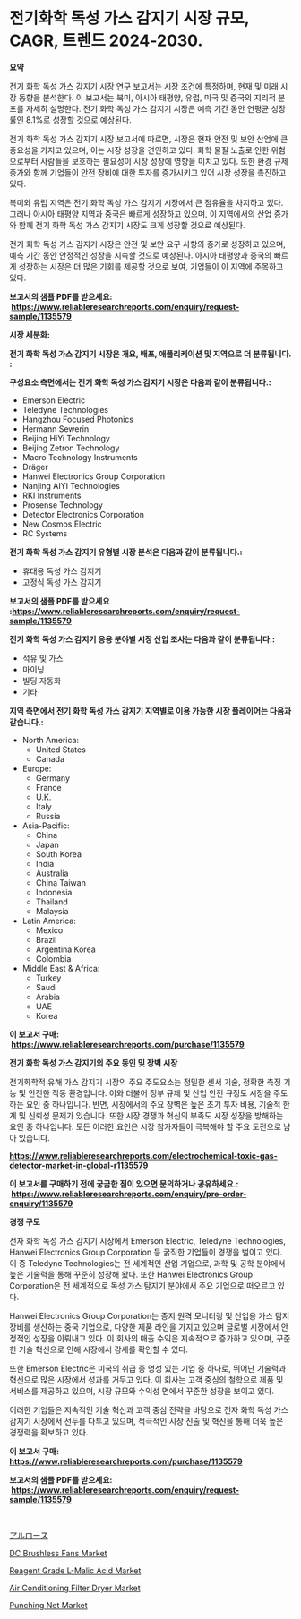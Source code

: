<p><h1>전기화학 독성 가스 감지기 시장 규모, CAGR, 트렌드 2024-2030.</h1></p><p><strong>요약</strong></p>
<p><p>전기 화학 독성 가스 감지기 시장 연구 보고서는 시장 조건에 특정하며, 현재 및 미래 시장 동향을 분석한다. 이 보고서는 북미, 아시아 태평양, 유럽, 미국 및 중국의 지리적 분포를 자세히 설명한다. 전기 화학 독성 가스 감지기 시장은 예측 기간 동안 연평균 성장률인 8.1%로 성장할 것으로 예상된다.</p><p>전기 화학 독성 가스 감지기 시장 보고서에 따르면, 시장은 현재 안전 및 보안 산업에 큰 중요성을 가지고 있으며, 이는 시장 성장을 견인하고 있다. 화학 물질 노출로 인한 위험으로부터 사람들을 보호하는 필요성이 시장 성장에 영향을 미치고 있다. 또한 환경 규제 증가와 함께 기업들이 안전 장비에 대한 투자를 증가시키고 있어 시장 성장을 촉진하고 있다.</p><p>북미와 유럽 지역은 전기 화학 독성 가스 감지기 시장에서 큰 점유율을 차지하고 있다. 그러나 아시아 태평양 지역과 중국은 빠르게 성장하고 있으며, 이 지역에서의 산업 증가와 함께 전기 화학 독성 가스 감지기 시장도 크게 성장할 것으로 예상된다.</p><p>전기 화학 독성 가스 감지기 시장은 안전 및 보안 요구 사항의 증가로 성장하고 있으며, 예측 기간 동안 안정적인 성장을 지속할 것으로 예상된다. 아시아 태평양과 중국의 빠르게 성장하는 시장은 더 많은 기회를 제공할 것으로 보여, 기업들이 이 지역에 주목하고 있다.</p></p>
<p><strong>보고서의 샘플 PDF를 받으세요: &nbsp;<a href="https://www.reliableresearchreports.com/enquiry/request-sample/1135579">https://www.reliableresearchreports.com/enquiry/request-sample/1135579</a></strong></p>
<p><strong>시장 세분화:</strong></p>
<p><strong> 전기 화학 독성 가스 감지기 시장은 개요, 배포, 애플리케이션 및 지역으로 더 분류됩니다. :</strong></p>
<p><strong>구성요소 측면에서는 전기 화학 독성 가스 감지기 시장은 다음과 같이 분류됩니다.:</strong></p>
<p><ul><li>Emerson Electric</li><li>Teledyne Technologies</li><li>Hangzhou Focused Photonics</li><li>Hermann Sewerin</li><li>Beijing HiYi Technology</li><li>Beijing Zetron Technology</li><li>Macro Technology Instruments</li><li>Dräger</li><li>Hanwei Electronics Group Corporation</li><li>Nanjing AIYI Technologies</li><li>RKI Instruments</li><li>Prosense Technology</li><li>Detector Electronics Corporation</li><li>New Cosmos Electric</li><li>RC Systems</li></ul></p>
<p><strong> 전기 화학 독성 가스 감지기 유형별 시장 분석은 다음과 같이 분류됩니다.:</strong></p>
<p><ul><li>휴대용 독성 가스 감지기</li><li>고정식 독성 가스 감지기</li></ul></p>
<p><strong>보고서의 샘플 PDF를 받으세요 :<a href="https://www.reliableresearchreports.com/enquiry/request-sample/1135579">https://www.reliableresearchreports.com/enquiry/request-sample/1135579</a></strong></p>
<p><strong> 전기 화학 독성 가스 감지기 응용 분야별 시장 산업 조사는 다음과 같이 분류됩니다.:</strong></p>
<p><ul><li>석유 및 가스</li><li>마이닝</li><li>빌딩 자동화</li><li>기타</li></ul></p>
<p><strong>지역 측면에서 전기 화학 독성 가스 감지기 지역별로 이용 가능한 시장 플레이어는 다음과 같습니다.:</strong></p>
<p><ul>
    <li>
        North America:
        <ul>
            <li>United States</li>
            <li>Canada</li>
        </ul>
    </li>
    <li>
        Europe:
        <ul>
            <li>Germany</li>
            <li>France</li>
            <li>U.K.</li>
            <li>Italy</li>
            <li>Russia</li>
        </ul>
    </li>
    <li>
        Asia-Pacific:
        <ul>
            <li>China</li>
            <li>Japan</li>
            <li>South Korea</li>
            <li>India</li>
            <li>Australia</li>
            <li>China Taiwan</li>
            <li>Indonesia</li>
            <li>Thailand</li>
            <li>Malaysia</li>
        </ul>
    </li>
    <li>
        Latin America:
        <ul>
            <li>Mexico</li>
            <li>Brazil</li>
            <li>Argentina Korea</li>
            <li>Colombia</li>
        </ul>
    </li>
    <li>
        Middle East & Africa:
        <ul>
            <li>Turkey</li>
            <li>Saudi</li>
            <li>Arabia</li>
            <li>UAE</li>
            <li>Korea</li>
        </ul>
    </li>
    </ul></p>
<p><strong>이 보고서 구매: &nbsp;<a href="https://www.reliableresearchreports.com/purchase/1135579">https://www.reliableresearchreports.com/purchase/1135579</a></strong></p>
<p><strong>전기 화학 독성 가스 감지기의 주요 동인 및 장벽 시장</strong></p>
<p><p>전기화학적 유해 가스 감지기 시장의 주요 주도요소는 정밀한 센서 기술, 정확한 측정 기능 및 안전한 작동 환경입니다. 이와 더불어 정부 규제 및 산업 안전 규정도 시장을 주도하는 요인 중 하나입니다. 반면, 시장에서의 주요 장벽은 높은 초기 투자 비용, 기술적 한계 및 신뢰성 문제가 있습니다. 또한 시장 경쟁과 혁신의 부족도 시장 성장을 방해하는 요인 중 하나입니다. 모든 이러한 요인은 시장 참가자들이 극복해야 할 주요 도전으로 남아 있습니다.</p></p>
<p><strong><a href="https://www.reliableresearchreports.com/electrochemical-toxic-gas-detector-market-in-global-r1135579">https://www.reliableresearchreports.com/electrochemical-toxic-gas-detector-market-in-global-r1135579</a></strong></p>
<p><strong>이 보고서를 구매하기 전에 궁금한 점이 있으면 문의하거나 공유하세요.: &nbsp;<a href="https://www.reliableresearchreports.com/enquiry/pre-order-enquiry/1135579">https://www.reliableresearchreports.com/enquiry/pre-order-enquiry/1135579</a></strong></p>
<p><strong>경쟁 구도</strong></p>
<p><p>전자 화학 독성 가스 감지기 시장에서 Emerson Electric, Teledyne Technologies, Hanwei Electronics Group Corporation 등 굵직한 기업들이 경쟁을 벌이고 있다. 이 중 Teledyne Technologies는 전 세계적인 산업 기업으로, 과학 및 공학 분야에서 높은 기술력을 통해 꾸준히 성장해 왔다. 또한 Hanwei Electronics Group Corporation은 전 세계적으로 독성 가스 탐지기 분야에서 주요 기업으로 떠오르고 있다.</p><p>Hanwei Electronics Group Corporation는 증지 원격 모니터링 및 산업용 가스 탐지 장비를 생산하는 중국 기업으로, 다양한 제품 라인을 가지고 있으며 글로벌 시장에서 안정적인 성장을 이뤄내고 있다. 이 회사의 매출 수익은 지속적으로 증가하고 있으며, 꾸준한 기술 혁신으로 인해 시장에서 강세를 확인할 수 있다.</p><p>또한 Emerson Electric은 미국의 취급 중 명성 있는 기업 중 하나로, 뛰어난 기술력과 혁신으로 많은 시장에서 성과를 거두고 있다. 이 회사는 고객 중심의 철학으로 제품 및 서비스를 제공하고 있으며, 시장 규모와 수익성 면에서 꾸준한 성장을 보이고 있다.</p><p>이러한 기업들은 지속적인 기술 혁신과 고객 중심 전략을 바탕으로 전자 화학 독성 가스 감지기 시장에서 선두를 다투고 있으며, 적극적인 시장 진출 및 혁신을 통해 더욱 높은 경쟁력을 확보하고 있다.</p></p>
<p><strong>이 보고서 구매: &nbsp; <a href="https://www.reliableresearchreports.com/purchase/1135579">https://www.reliableresearchreports.com/purchase/1135579</a></strong></p>
<p><strong>보고서의 샘플 PDF를 받으세요: &nbsp;<a href="https://www.reliableresearchreports.com/enquiry/request-sample/1135579">https://www.reliableresearchreports.com/enquiry/request-sample/1135579</a></strong><strong></strong></p>
<p>&nbsp;</p>
<p><p><a href="https://github.com/wkuactfdzwizk06/Market-Research-Report-List-1/blob/main/897418829080.md">アルロース</a></p><p><a href="https://view.publitas.com/reportprime-1/dc-brushless-fans-market-size-market-outlook-and-market-forecast-2024-to-2031/">DC Brushless Fans Market</a></p><p><a href="https://www.linkedin.com/pulse/reagent-grade-l-malic-acid-market-size-growing-forecasted-period-ni1pc?trackingId=QZTAn%2FGu9F078l%2F0rdQ%2FwA%3D%3D">Reagent Grade L-Malic Acid Market</a></p><p><a href="https://github.com/abdelrhmankishk22/Market-Research-Report-List-4/blob/main/air-conditioning-filter-dryer-market.md">Air Conditioning Filter Dryer Market</a></p><p><a href="https://issuu.com/reportprime-2/docs/punching-net-market-size-2030.pptx">Punching Net Market</a></p></p>